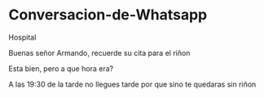 # Conversacion-de-Whatsapp
<div id="principal">
<div class="chat">
<div class="cabecera">
</div>
<div class="mensaje verde">

</div>
Hospital

Buenas señor Armando, recuerde su cita para el riñon

Esta bien, pero a que hora era?

A las 19:30 de la tarde no llegues tarde por que sino te quedaras sin riñon